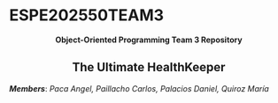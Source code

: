# ESPE202550TEAM3
 <!--ESPE2504-OOPSW23217 ESPE OOP course - DCCO for Software Engineering students of the 2025-51 semester.-->

<div align="center">
  <strong>Object-Oriented Programming Team 3 Repository</strong>
  <h2><strong>The Ultimate HealthKeeper</strong></h2>
 
</div>

***Members***: *Paca Angel, Paillacho Carlos, Palacios Daniel, Quiroz María*


